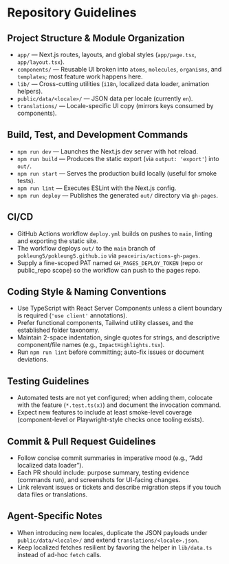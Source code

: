# Repository Guidelines

## Project Structure & Module Organization
- `app/` — Next.js routes, layouts, and global styles (`app/page.tsx`, `app/layout.tsx`).
- `components/` — Reusable UI broken into `atoms`, `molecules`, `organisms`, and `templates`; most feature work happens here.
- `lib/` — Cross-cutting utilities (`i18n`, localized data loader, animation helpers).
- `public/data/<locale>/` — JSON data per locale (currently `en`).
- `translations/` — Locale-specific UI copy (mirrors keys consumed by components).

## Build, Test, and Development Commands
- `npm run dev` — Launches the Next.js dev server with hot reload.
- `npm run build` — Produces the static export (via `output: 'export'`) into `out/`.
- `npm run start` — Serves the production build locally (useful for smoke tests).
- `npm run lint` — Executes ESLint with the Next.js config.
- `npm run deploy` — Publishes the generated `out/` directory via `gh-pages`.

## CI/CD
- GitHub Actions workflow `deploy.yml` builds on pushes to `main`, linting and exporting the static site.
- The workflow deploys `out/` to the `main` branch of `pokleung5/pokleung5.github.io` via `peaceiris/actions-gh-pages`.
- Supply a fine-scoped PAT named `GH_PAGES_DEPLOY_TOKEN` (repo or public_repo scope) so the workflow can push to the pages repo.

## Coding Style & Naming Conventions
- Use TypeScript with React Server Components unless a client boundary is required (`'use client'` annotations).
- Prefer functional components, Tailwind utility classes, and the established folder taxonomy.
- Maintain 2-space indentation, single quotes for strings, and descriptive component/file names (e.g., `ImpactHighlights.tsx`).
- Run `npm run lint` before committing; auto-fix issues or document deviations.

## Testing Guidelines
- Automated tests are not yet configured; when adding them, colocate with the feature (`*.test.ts(x)`) and document the invocation command.
- Expect new features to include at least smoke-level coverage (component-level or Playwright-style checks once tooling exists).

## Commit & Pull Request Guidelines
- Follow concise commit summaries in imperative mood (e.g., “Add localized data loader”).
- Each PR should include: purpose summary, testing evidence (commands run), and screenshots for UI-facing changes.
- Link relevant issues or tickets and describe migration steps if you touch data files or translations.

## Agent-Specific Notes
- When introducing new locales, duplicate the JSON payloads under `public/data/<locale>/` and extend `translations/<locale>.json`.
- Keep localized fetches resilient by favoring the helper in `lib/data.ts` instead of ad-hoc `fetch` calls.
